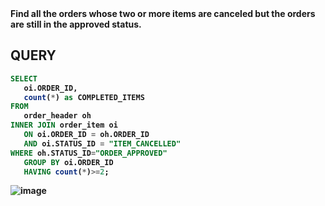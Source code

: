 <b>
Find all the orders whose two or more items are canceled but the orders are still in the approved status.
<b/>

## QUERY
```sql
SELECT
   oi.ORDER_ID,
   count(*) as COMPLETED_ITEMS
FROM
   order_header oh
INNER JOIN order_item oi
   ON oi.ORDER_ID = oh.ORDER_ID
   AND oi.STATUS_ID = "ITEM_CANCELLED"
WHERE oh.STATUS_ID="ORDER_APPROVED"
   GROUP BY oi.ORDER_ID
   HAVING count(*)>=2;
```

![image](https://github.com/coder-1304/Training-Assignment/assets/121802518/f1fc8fad-4e16-40db-a040-17a3bab8c23b)
